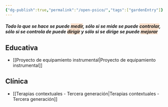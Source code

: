 ```yaml
---
{"dg-publish":true,"permalink":"/open-psico/","tags":["gardenEntry"]}
---
```


##### Todo lo que se hace se puede <span style="background:rgba(240, 107, 5, 0.2)">medir</span>, sólo si se mide se puede <span style="background:rgba(240, 107, 5, 0.2)">controlar</span>, sólo si se controla de puede <span style="background:rgba(240, 107, 5, 0.2)">dirigir</span> y sólo si se dirige se puede <span style="background:rgba(240, 107, 5, 0.2)">mejorar</span>
## Educativa
- [[Proyecto de equipamiento instrumental\|Proyecto de equipamiento instrumental]]

## Clínica
- [[Terapias contextuales - Tercera generación\|Terapias contextuales - Tercera generación]]